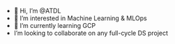 - 👋 Hi, I’m @ATDL
- 👀 I’m interested in Machine Learning & MLOps
- 🌱 I’m currently learning GCP
-  I’m looking to collaborate on any full-cycle DS project

<!---
ATDL/ATDL is a ✨ special ✨ repository because its `README.md` (this file) appears on your GitHub profile.
You can click the Preview link to take a look at your changes.
--->
